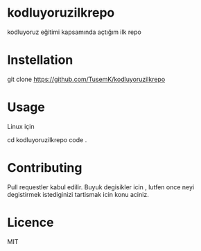 # kodluyoruzilkrepo

kodluyoruz eğitimi kapsamında açtığım ilk repo 

# Instellation

git clone https://github.com/TusemK/kodluyoruzilkrepo

# Usage 

Linux için 

cd kodluyoruzilkrepo
code .

# Contributing

Pull requestler kabul edilir. Buyuk degisikler icin , lutfen once neyi degistirmek istediginizi tartismak icin konu aciniz.

# Licence

MIT
